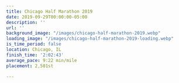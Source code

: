 ```yaml
---
title: Chicago Half Marathon 2019
date: 2019-09-29T00:00:00-05:00
description: ''
url: ''
background_image: "/images/chicago-half-marathon-2019.webp"
loading_image: "/images/chicago-half-marathon-2019-loading.webp"
is_time_period: false
location: Chicago, IL
finish_time: '2:02:43'
average_pace: 9:22 min/mile
placement: 2,501st

---
```

